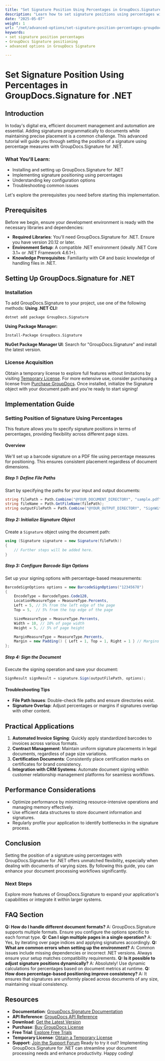 ```yaml
---
title: "Set Signature Position Using Percentages in GroupDocs.Signature for .NET | Advanced Tutorial"
description: "Learn how to set signature positions using percentages with GroupDocs.Signature for .NET. This advanced tutorial covers installation, configuration, and practical applications."
date: "2025-05-07"
weight: 1
url: "/net/advanced-options/set-signature-position-percentages-groupdocs-signature-net/"
keywords:
- set signature position percentages
- GroupDocs Signature positioning
- advanced options in GroupDocs Signature

---
```



# Set Signature Position Using Percentages in GroupDocs.Signature for .NET
## Introduction
In today's digital era, efficient document management and automation are essential. Adding signatures programmatically to documents while maintaining precise placement is a common challenge. This advanced tutorial will guide you through setting the position of a signature using percentage measures with GroupDocs.Signature for .NET.

### What You'll Learn:
- Installing and setting up GroupDocs.Signature for .NET
- Implementing signature positioning using percentages
- Understanding key configuration options
- Troubleshooting common issues

Let's explore the prerequisites you need before starting this implementation.
## Prerequisites
Before we begin, ensure your development environment is ready with the necessary libraries and dependencies:

- **Required Libraries**: You'll need GroupDocs.Signature for .NET. Ensure you have version 20.12 or later.
- **Environment Setup**: A compatible .NET environment (ideally .NET Core 3.1+ or .NET Framework 4.6.1+).
- **Knowledge Prerequisites**: Familiarity with C# and basic knowledge of handling files in .NET.
## Setting Up GroupDocs.Signature for .NET
### Installation
To add GroupDocs.Signature to your project, use one of the following methods:
**Using .NET CLI:**
```shell
dotnet add package GroupDocs.Signature
```
**Using Package Manager:**
```shell
Install-Package GroupDocs.Signature
```
**NuGet Package Manager UI**: 
Search for "GroupDocs.Signature" and install the latest version.
### License Acquisition
Obtain a temporary license to explore full features without limitations by visiting [Temporary License](https://purchase.groupdocs.com/temporary-license/). For more extensive use, consider purchasing a license from [Purchase GroupDocs](https://purchase.groupdocs.com/buy).
Once installed, initialize the Signature object with your document path and you're ready to start signing!
## Implementation Guide
### Setting Position of Signature Using Percentages
This feature allows you to specify signature positions in terms of percentages, providing flexibility across different page sizes.
#### Overview
We'll set up a barcode signature on a PDF file using percentage measures for positioning. This ensures consistent placement regardless of document dimensions.
##### Step 1: Define File Paths
Start by specifying the paths for your input and output documents:
```csharp
string filePath = Path.Combine("@YOUR_DOCUMENT_DIRECTORY", "sample.pdf");
string fileName = Path.GetFileName(filePath);
string outputFilePath = Path.Combine("@YOUR_OUTPUT_DIRECTORY", "SignWithPercents", fileName);
```
##### Step 2: Initialize Signature Object
Create a `Signature` object using the document path:
```csharp
using (Signature signature = new Signature(filePath))
{
    // Further steps will be added here.
}
```
##### Step 3: Configure Barcode Sign Options
Set up your signing options with percentage-based measurements:
```csharp
BarcodeSignOptions options = new BarcodeSignOptions("12345678")
{
    EncodeType = BarcodeTypes.Code128,
    LocationMeasureType = MeasureType.Percents,
    Left = 5, // 5% from the left edge of the page
    Top = 5,  // 5% from the top edge of the page

    SizeMeasureType = MeasureType.Percents,
    Width = 10, // 10% of page width
    Height = 5, // 5% of page height

    MarginMeasureType = MeasureType.Percents,
    Margin = new Padding() { Left = 1, Top = 1, Right = 1 } // Margins in percentages
};
```
##### Step 4: Sign the Document
Execute the signing operation and save your document:
```csharp
SignResult signResult = signature.Sign(outputFilePath, options);
```
#### Troubleshooting Tips
- **File Path Issues**: Double-check file paths and ensure directories exist.
- **Signature Overlap**: Adjust percentages or margins if signatures overlap with other content.
## Practical Applications
1. **Automated Invoice Signing**: Quickly apply standardized barcodes to invoices across various formats.
2. **Contract Management**: Maintain uniform signature placements in legal documents, regardless of page size variations.
3. **Certification Documents**: Consistently place certification marks on certificates for brand consistency.
4. **Integration with CRM Systems**: Automate document signing within customer relationship management platforms for seamless workflows.
## Performance Considerations
- Optimize performance by minimizing resource-intensive operations and managing memory effectively.
- Use efficient data structures to store document information and signatures.
- Regularly profile your application to identify bottlenecks in the signature process.
## Conclusion
Setting the position of a signature using percentages with GroupDocs.Signature for .NET offers unmatched flexibility, especially when dealing with documents of varying sizes. By following this guide, you can enhance your document processing workflows significantly.
### Next Steps
Explore more features of GroupDocs.Signature to expand your application's capabilities or integrate it within larger systems.
## FAQ Section
**Q: How do I handle different document formats?**
A: GroupDocs.Signature supports multiple formats. Ensure you configure the options specific to each format type.
**Q: Can I sign multiple pages in a single operation?**
A: Yes, by iterating over page indices and applying signatures accordingly.
**Q: What are common errors when setting up the environment?**
A: Common issues include missing dependencies or incorrect .NET versions. Always ensure your setup matches compatibility requirements.
**Q: Is it possible to adjust signature positions dynamically?**
A: Absolutely! Use dynamic calculations for percentages based on document metrics at runtime.
**Q: How does percentage-based positioning improve consistency?**
A: It ensures that signatures are uniformly placed across documents of any size, maintaining visual consistency.
## Resources
- **Documentation**: [GroupDocs.Signature Documentation](https://docs.groupdocs.com/signature/net/)
- **API Reference**: [GroupDocs API Reference](https://reference.groupdocs.com/signature/net/)
- **Download**: [Get the Latest Version](https://releases.groupdocs.com/signature/net/)
- **Purchase**: [Buy GroupDocs License](https://purchase.groupdocs.com/buy)
- **Free Trial**: [Explore Free Trials](https://releases.groupdocs.com/signature/net/)
- **Temporary License**: [Obtain a Temporary License](https://purchase.groupdocs.com/temporary-license/)
- **Support**: [Join the Support Forum](https://forum.groupdocs.com/c/signature/)
Ready to try it out? Implementing GroupDocs.Signature for .NET can streamline your document processing needs and enhance productivity. Happy coding!
